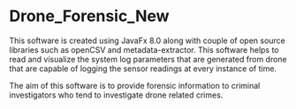 # Drone_Forensic_New

This software is created using JavaFx 8.0 along with couple of open source libraries such as openCSV and metadata-extractor.
This software helps to read and visualize the system log parameters that are generated from drone that are capable of logging the sensor readings at every instance of time.

The aim of this software is to provide forensic information to criminal investigators who tend to investigate drone related crimes.
